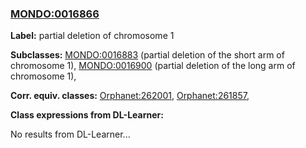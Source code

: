 
### [MONDO:0016866](http://purl.obolibrary.org/obo/MONDO_0016866)
**Label:** partial deletion of chromosome 1

**Subclasses:** [MONDO:0016883](http://purl.obolibrary.org/obo/MONDO_0016883) (partial deletion of the short arm of chromosome 1), [MONDO:0016900](http://purl.obolibrary.org/obo/MONDO_0016900) (partial deletion of the long arm of chromosome 1), 

**Corr. equiv. classes:** [Orphanet:262001](http://www.orpha.net/ORDO/Orphanet_262001), [Orphanet:261857](http://www.orpha.net/ORDO/Orphanet_261857), 

**Class expressions from DL-Learner:**

No results from DL-Learner...



